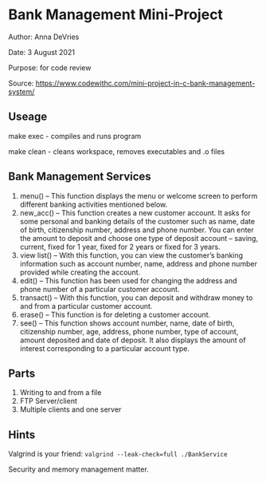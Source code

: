 # Bank Management Mini-Project
Author: Anna DeVries

Date: 3 August 2021

Purpose: for code review

Source: https://www.codewithc.com/mini-project-in-c-bank-management-system/

## Useage
make exec - compiles and runs program

make clean - cleans workspace, removes executables and .o files

## Bank Management Services
1) menu() – This function displays the menu or welcome screen to perform different banking activities mentioned below.
2) new_acc() – This function creates a new customer account. It asks for some  personal and banking details of the customer such as name, date of birth, citizenship number, address and phone number. You can enter the amount to deposit and choose one type of deposit account – saving, current, fixed for 1 year, fixed for 2 years or fixed for 3 years.
3) view list() – With this function, you can view the customer’s banking information such as account number, name, address and phone number provided while creating the account.
4) edit() – This function has been used for changing the address and phone number of a particular customer account.
5) transact() – With this function, you can deposit and withdraw money to and from a particular customer account.
6) erase() – This function is for deleting a customer account.
7) see() – This function shows account number, name, date of birth, citizenship number, age, address, phone number, type of account, amount deposited and date of deposit. It also displays the amount of interest corresponding to a particular account type.

## Parts
1) Writing to and from a file
2) FTP Server/client
3) Multiple clients and one server 

## Hints
Valgrind is your friend: `valgrind --leak-check=full ./BankService`

Security and memory management matter.
